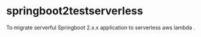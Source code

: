 # springboot2testserverless
To migrate serverful Springboot 2.x.x application to serverless aws lambda .
